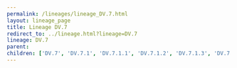```yaml
---
permalink: /lineages/lineage_DV.7.html
layout: lineage_page
title: Lineage DV.7
redirect_to: ../lineage.html?lineage=DV.7
lineage: DV.7
parent: 
children: ['DV.7', 'DV.7.1', 'DV.7.1.1', 'DV.7.1.2', 'DV.7.1.3', 'DV.7.2']
---
```

